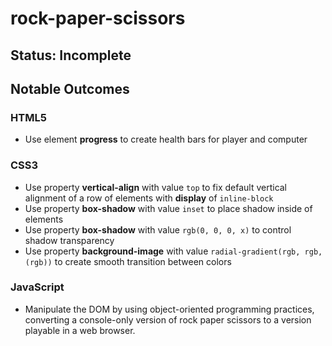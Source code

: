 # rock-paper-scissors
## Status: Incomplete
## Notable Outcomes
### HTML5
* Use element **progress** to create health bars for player and computer

### CSS3
* Use property **vertical-align** with value `top` to fix default vertical alignment of a row of elements with **display** of `inline-block`
* Use property **box-shadow** with value `inset` to place shadow inside of elements
* Use property **box-shadow** with value `rgb(0, 0, 0, x)` to control shadow transparency
* Use property **background-image** with value `radial-gradient(rgb, rgb, (rgb))` to create smooth transition between colors


### JavaScript
* Manipulate the DOM by using object-oriented programming practices, converting a console-only version of rock paper scissors to a version playable in a web browser.